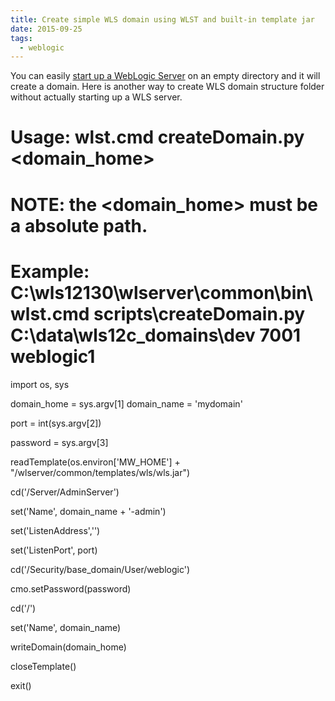 ```yaml
---
title: Create simple WLS domain using WLST and built-in template jar
date: 2015-09-25
tags:
  - weblogic
---
```


You can easily [start up a WebLogic Server](http://saltnlight5.blogspot.com/2014/01/getting-started-with-weblogic-server.html) on an empty directory and it will create a domain. Here is another way to create WLS domain structure folder without actually starting up a WLS server.

# Usage: wlst.cmd createDomain.py <domain_home> <port> <password>

# NOTE: the <domain_home> must be a absolute path.

# Example: C:\wls12130\wlserver\common\bin\wlst.cmd scripts\createDomain.py C:\data\wls12c_domains\dev 7001 weblogic1

import os, sys

domain_home = sys.argv[1]
domain_name = 'mydomain'

port = int(sys.argv[2])

password = sys.argv[3]

readTemplate(os.environ['MW_HOME'] + "/wlserver/common/templates/wls/wls.jar")

cd('/Server/AdminServer')

set('Name', domain_name + '-admin')

set('ListenAddress','')

set('ListenPort', port)

cd('/Security/base_domain/User/weblogic')

cmo.setPassword(password)

cd('/')

set('Name', domain_name)

writeDomain(domain_home)

closeTemplate()

exit()